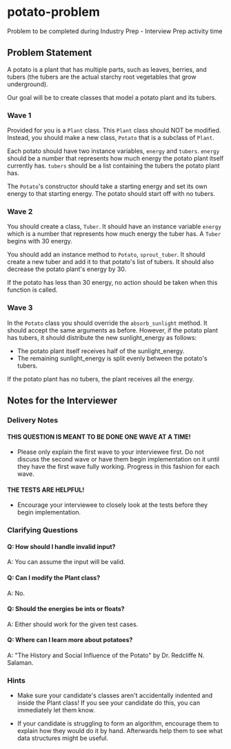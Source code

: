 # potato-problem
Problem to be completed during Industry Prep - Interview Prep activity time

## Problem Statement

A potato is a plant that has multiple parts, such as leaves, berries, and tubers (the tubers are the actual starchy root vegetables that grow underground).

Our goal will be to create classes that model a potato plant and its tubers.

### Wave 1

Provided for you is a `Plant` class. This `Plant` class should NOT be modified. Instead, you should make a new class, `Potato` that is a subclass of `Plant`.

Each potato should have two instance variables, `energy` and `tubers`. `energy` should be a number that represents how much energy the potato plant itself currently has. `tubers` should be a list containing the tubers the potato plant has.

The `Potato`'s constructor should take a starting energy and set its own energy to that starting energy. The potato should start off with no tubers.

### Wave 2

You should create a class, `Tuber`. It should have an instance variable `energy` which is a number that represents how much energy the tuber has. A `Tuber` begins with 30 energy.

You should add an instance method to `Potato`, `sprout_tuber`. It should create a new tuber and add it to that potato's list of tubers. It should also decrease the potato plant's energy by 30.

If the potato has less than 30 energy, no action should be taken when this function is called.

### Wave 3

In the `Potato` class you should override the `absorb_sunlight` method. It should accept the same arguments as before. However, if the potato plant has tubers, it should distribute the new sunlight_energy as follows:

  - The potato plant itself receives half of the sunlight_energy.
  - The remaining sunlight_energy is split evenly between the potato's tubers.

If the potato plant has no tubers, the plant receives all the energy.

## Notes for the Interviewer

### Delivery Notes

#### THIS QUESTION IS MEANT TO BE DONE ONE WAVE AT A TIME!

- Please only explain the first wave to your interviewee first. Do not discuss the second wave or have them begin implementation on it until they have the first wave fully working. Progress in this fashion for each wave.

#### THE TESTS ARE HELPFUL!

- Encourage your interviewee to closely look at the tests before they begin implementation.

### Clarifying Questions

#### Q: How should I handle invalid input? 
A: You can assume the input will be valid.

#### Q: Can I modify the Plant class?
A: No.

#### Q: Should the energies be ints or floats?
A: Either should work for the given test cases.

#### Q: Where can I learn more about potatoes?
A: "The History and Social Influence of the Potato" by Dr. Redcliffe N. Salaman.

### Hints

- Make sure your candidate's classes aren't accidentally indented and inside the Plant class! If you see your candidate do this, you can immediately let them know.

- If your candidate is struggling to form an algorithm, encourage them to explain how they would do it by hand. Afterwards help them to see what data structures might be useful.
